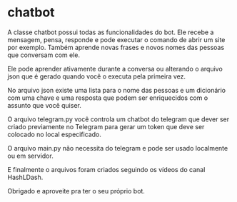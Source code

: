 # chatbot

A classe chatbot possui todas as funcionalidades do bot. Ele recebe a mensagem, pensa, responde e pode executar o comando de abrir um site por exemplo. Também aprende novas frases e novos nomes das pessoas que conversam com ele. 

Ele pode aprender ativamente durante a conversa ou alterando o arquivo json que é gerado quando você o executa pela primeira vez.

No arquivo json existe uma lista para o nome das pessoas e um dicionário com uma chave e uma resposta que podem ser enriquecidos com o assunto que você quiser.

O arquivo telegram.py você controla um chatbot do telegram que dever ser criado previamente no Telegram para gerar um token que deve ser colocado no local especificado.

O arquivo main.py não necessita do telegram e pode ser usado localmente ou em servidor.

E finalmente o arquivos foram criados seguindo os vídeos do canal HashLDash.

Obrigado e aproveite pra ter o seu próprio bot.
